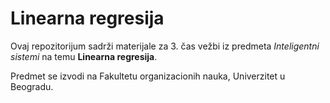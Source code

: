 # Linearna regresija

Ovaj repozitorijum sadrži materijale za 3. čas vežbi iz predmeta *Inteligentni sistemi* na temu **Linearna regresija**.

Predmet se izvodi na Fakultetu organizacionih nauka, Univerzitet u Beogradu.